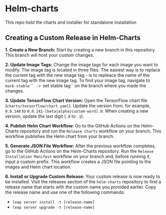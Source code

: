 # Helm-charts
This repo hold the charts and installer for standalone installation



## Creating a Custom Release in Helm-Charts

**1. Create a New Branch:**
   Start by creating a new branch in this repository. This branch will host your custom changes.

**2. Update Image Tags:**
   Change the image tags for each image you want to modify. The image tag is located in three files. The easiest way is to replace the current tag with the new image tag - is to repleace the name of the current tag with the new image tag. To find your image tag, navigate to `mark-stable`` -> `set stable tag`` on the branch where you made the changes.

**3. Update TensorFlow Chart Version:**
   Open the TensorFlow chart file (`charts/tensorflow/chart.yaml`). Update the version from, for example, `0.0.140` to `0.0.141-[beta|alpha|custom-word].0`. When creating a new version, update the last digit (`.0` to `.1`).

**4. Publish Helm Chart Workflow:**
   Go to the GitHub Actions on the Helm-Charts repository and run the `Release Charts` workflow on your branch. This workflow publishes the Helm chart from your branch.

**5. Generate JSON File Workflow:**
   After the previous workflow completes, go to the GitHub Actions on the Helm-Charts repository. Run the `Release Installation Manifest` workflow on your branch and, before running it, input a custom prefix. This workflow creates a JSON file pointing to the images and Helm chart location.

**6. Install or Upgrade Custom Release:**
   Your custom release is now ready to be installed. Visit the releases section of the `helm-charts` repository to find a release name that starts with the custom name you provided earlier. Copy the release name and use one of the following commands:
   - `leap server install -t [release-name]`
   - `leap server upgrade -t [release-name]`